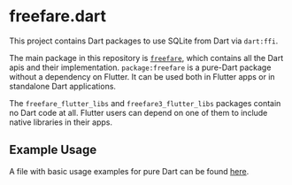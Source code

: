 # freefare.dart

This project contains Dart packages to use SQLite from Dart via `dart:ffi`.

The main package in this repository is [`freefare`](freefare), which contains all the Dart apis and their implementation.
`package:freefare` is a pure-Dart package without a dependency on Flutter. 
It can be used both in Flutter apps or in standalone Dart applications.

The `freefare_flutter_libs` and `freefare3_flutter_libs` packages contain no Dart code at all. Flutter users can depend
on one of them to include native libraries in their apps.

## Example Usage

A file with basic usage examples for pure Dart can be found [here](freefare/example/main.dart).
